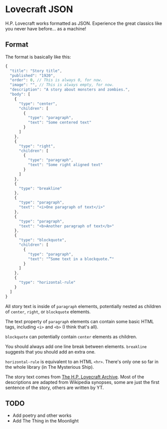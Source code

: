 # Lovecraft JSON

H.P. Lovecraft works formatted as JSON. Experience the great classics like you never have before... as a machine!

## Format

The format is basically like this:

```js
{
  "title": "Story title",
  "published": "1920",
  "order": 0, // This is always 0, for now.
  "image": "", // This is always empty, for now.
  "description": "A story about monsters and zombies.",
  "body": [
    {
      "type": "center",
      "children": [
        {
          "type": "paragraph",
          "text": "Some centered text"
        }
      ]
    },
    {
      "type": "right",
      "children": [
        {
          "type": "paragraph",
          "text": "Some right aligned text"
        }
      ]
    },
    {
      "type": "breakline"
    },
    {
      "type": "paragraph",
      "text": "<i>One paragraph of text</i>"
    },
    {
      "type": "paragraph",
      "text": "<b>Another paragraph of text</b>"
    },
    {
      "type": "blockquote",
      "children": [
        {
          "type": "paragraph",
          "text": "“Some text in a blockquote.”"
        }
      ]
    },
    {
      "type": "horizontal-rule"
    }
  ]
}
```

All story text is inside of `paragraph` elements, potentially nested as children of `center`, `right`, or `blockquote` elements.

The text property of `paragraph` elements can contain some basic HTML tags, including `<i>` and `<b>` (I think that's all).

`blockquote` can potentially contain `center` elements as children.

You should always add one line break between elements. `breakline` suggests that you should add an extra one.

`horizontal-rule` is equivalent to an HTML `<hr>`. There's only one so far in the whole library (in The Mysterious Ship).

The story text comes from [The H.P. Lovecraft Archive](http://www.hplovecraft.com/). Most of the descriptions are adapted from Wikipedia synopses, some are just the first sentence of the story, others are written by YT.

## TODO

* Add poetry and other works
* Add The Thing in the Moonlight
